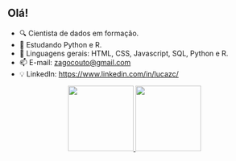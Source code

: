 ## Olá!

- 🔍 Cientista de dados em formação.
- 📖 Estudando Python e R.
- 🌱 Linguagens gerais: HTML, CSS, Javascript, SQL, Python e R.
- 📫 E-mail: zagocouto@gmail.com
- 💡 LinkedIn: https://www.linkedin.com/in/lucazc/

<div align="center">
  <a href="https://github.com/luzagoc">
  <img height="130em" src="https://github-readme-stats.vercel.app/api?username=luzagoc&show_icons=true&theme=dark&include_all_commits=true&count_private=true"/>
  <img height="130em" src="https://github-readme-stats.vercel.app/api/top-langs/?username=luzagoc&layout=compact&langs_count=7&theme=dark"/>
</div>
